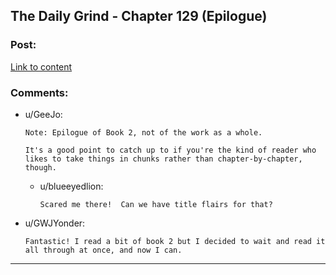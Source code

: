 ## The Daily Grind - Chapter 129 (Epilogue)

### Post:

[Link to content](https://www.royalroad.com/fiction/15925/the-daily-grind/chapter/616008/chapter-129-epilogue)

### Comments:

- u/GeeJo:
  ```
  Note: Epilogue of Book 2, not of the work as a whole. 

  It's a good point to catch up to if you're the kind of reader who likes to take things in chunks rather than chapter-by-chapter, though.
  ```

  - u/blueeyedlion:
    ```
    Scared me there!  Can we have title flairs for that?
    ```

- u/GWJYonder:
  ```
  Fantastic! I read a bit of book 2 but I decided to wait and read it all through at once, and now I can.
  ```

---

